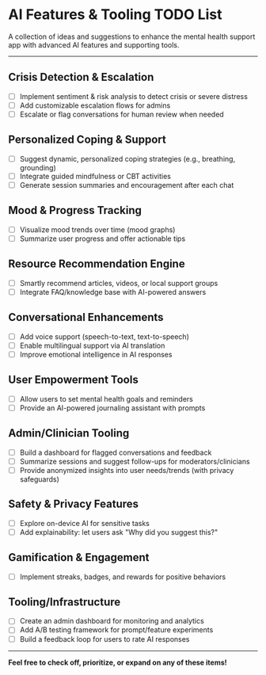 # AI Features & Tooling TODO List

A collection of ideas and suggestions to enhance the mental health support app with advanced AI features and supporting tools.

---

## Crisis Detection & Escalation
- [ ] Implement sentiment & risk analysis to detect crisis or severe distress
- [ ] Add customizable escalation flows for admins
- [ ] Escalate or flag conversations for human review when needed

## Personalized Coping & Support
- [ ] Suggest dynamic, personalized coping strategies (e.g., breathing, grounding)
- [ ] Integrate guided mindfulness or CBT activities
- [ ] Generate session summaries and encouragement after each chat

## Mood & Progress Tracking
- [ ] Visualize mood trends over time (mood graphs)
- [ ] Summarize user progress and offer actionable tips

## Resource Recommendation Engine
- [ ] Smartly recommend articles, videos, or local support groups
- [ ] Integrate FAQ/knowledge base with AI-powered answers

## Conversational Enhancements
- [ ] Add voice support (speech-to-text, text-to-speech)
- [ ] Enable multilingual support via AI translation
- [ ] Improve emotional intelligence in AI responses

## User Empowerment Tools
- [ ] Allow users to set mental health goals and reminders
- [ ] Provide an AI-powered journaling assistant with prompts

## Admin/Clinician Tooling
- [ ] Build a dashboard for flagged conversations and feedback
- [ ] Summarize sessions and suggest follow-ups for moderators/clinicians
- [ ] Provide anonymized insights into user needs/trends (with privacy safeguards)

## Safety & Privacy Features
- [ ] Explore on-device AI for sensitive tasks
- [ ] Add explainability: let users ask "Why did you suggest this?"

## Gamification & Engagement
- [ ] Implement streaks, badges, and rewards for positive behaviors

## Tooling/Infrastructure
- [ ] Create an admin dashboard for monitoring and analytics
- [ ] Add A/B testing framework for prompt/feature experiments
- [ ] Build a feedback loop for users to rate AI responses

---

**Feel free to check off, prioritize, or expand on any of these items!** 